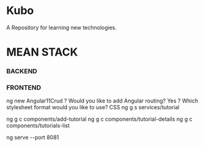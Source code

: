 # Kubo
A Repository for learning new technologies.

# MEAN STACK 

### BACKEND

### FRONTEND
  ng new Angular11Crud
? Would you like to add Angular routing? Yes
? Which stylesheet format would you like to use? CSS
ng g s services/tutorial

ng g c components/add-tutorial
ng g c components/tutorial-details
ng g c components/tutorials-list

ng serve --port 8081
